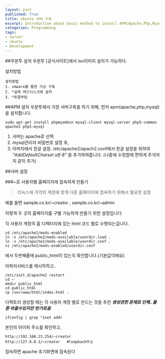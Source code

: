 ```yaml
---
layout: post
published: True
title: ubuntu 서버 구축
excerpt: Introduction about basic method to install APM(Apache,Php,Mysql)
categories: Programming
tags:
- server
- ubuntu
- Development
---
```


##우분투 설치
우분투 [공식사이트]에서 iso이미지 설치가 가능하다.

설치방법

	설치방법
	1. vmware를 통한 가상 구축
	2. *실제 하드디스크에 설치
	3. *듀얼부팅

##APM 설치
우분투에서 가장 서버구축을 하기 위해, 먼저 apm(apache,php,mysql)을 설치합니다.

	sudo apt-get install phpmyadmin mysql-client mysql-server php5-common apache2 php5-mysql

1. 서버는 apache로 선택
2. mysql관리자 비밀번호 설정 후,
3. 아파치에서 한글 설정.
	/etc/apache2/apach2.conf에서 한글 설정을 위하여
	*"AddDefaultCharset utf-8"*
	을 추가하여줍니다. (나중에 수정할때 편하게 주석까지 같이 추가)

##서버 설정

###~로 사용자별 홈페이지에 접속하게 만들기
>리눅스에 각각의 계정에 맞게 다른 홈페이지에 접속하기 위해서 필요한 설정

예를 들면 sample.co.kr/~creator , sample.co.kr/~admin

이렇게 두 곳의 홈페이지를 구별 가능하게 만들기 위한 설정입니다.

각 사용자 계정의 홈 디렉터리에 있는 html 코드 별로 수행되는겁니다.

	cd /etc/apache2/mods-enabled
	ln -s /etc/apache2/mods-available/userdir.load .
	ln -s /etc/apache2/mods-available/userdir.conf .
	vi /etc/apache2/mods-enabled/userdir.conf

에서 두번째줄에 public_html이 있는지 확인합니다.(기본값이에요)


아파치서비스를 재시작하고..

	/etc/init.d/apache2 restart
	cd ~
	mkdir public_html
	cd public_html
	cp /var/www/html/index.html .
디렉토리 생성할 때는 각 사용자 계정 별로 만드는 것을 추천
***생성권한 문제로 인해..물론 바꿀수있지만 번거로움***

	ifconfig | grep "inet addr

본인의 아이피 주소를 확인하고,

	http://192.168.23.254/~creator
	http://127.0.0.1/~creator	#loopback주소

접속하면 apache 초기화면에 접속된다
